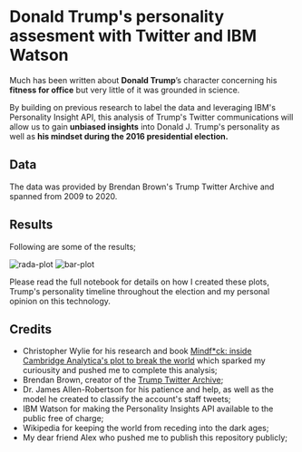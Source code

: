 # Donald Trump's personality assesment with Twitter and IBM Watson

Much has been written about **Donald Trump**’s character concerning his **fitness for office** but very little of it was grounded in science. 

By building on previous research to label the data and leveraging IBM's Personality Insight API, this analysis of Trump's Twitter communications will allow us to gain **unbiased insights** into Donald J. Trump's personality as well as **his mindset during the 2016 presidential election.**

## Data 
The data was provided by Brendan Brown's Trump Twitter Archive and spanned from 2009 to 2020.

## Results
Following are some of the results; 

![rada-plot](https://github.com/Syker-uk/realDonaldTrump/blob/master/doc/radar-plot.png)
![bar-plot](https://github.com/Syker-uk/realDonaldTrump/blob/master/doc/bar-plot.png)

Please read the full notebook for details on how I created these plots, Trump's personality timeline throughout the election and my personal opinion on this technology.  

## Credits
- Christopher Wylie for his research and book [Mindf*ck: inside Cambridge Analytica's plot to break the world](https://www.amazon.co.uk/Mindf-Inside-Cambridge-Analyticas-Break/dp/1788164997) which sparked my curiousity and pushed me to complete this analysis;
- Brendan Brown, creator of the [Trump Twitter Archive](www.trumptwitterarchive.com/about);
- Dr. James Allen-Robertson for his patience and help, as well as the model he created to classify the account's staff tweets;
- IBM Watson for making the Personality Insights API available to the public free of charge;
- Wikipedia for keeping the world from receding into the dark ages;
- My dear friend Alex who pushed me to publish this repository publicly; 
